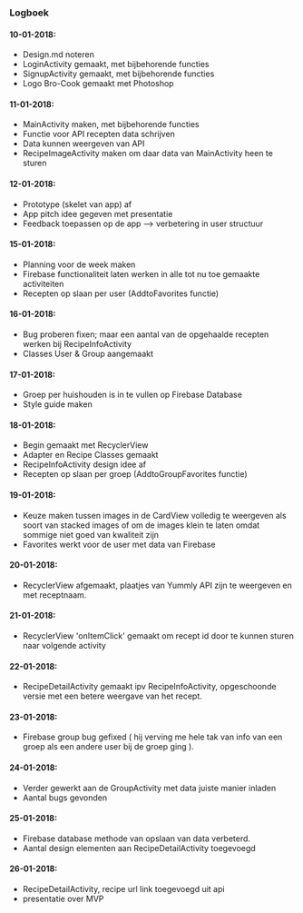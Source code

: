 ### Logboek
#### 10-01-2018:
- Design.md noteren
- LoginActivity gemaakt, met bijbehorende functies
- SignupActivity gemaakt, met bijbehorende functies
- Logo Bro-Cook gemaakt met Photoshop

#### 11-01-2018:
- MainActivity maken, met bijbehorende functies
- Functie voor API recepten data schrijven
- Data kunnen weergeven van API
- RecipeImageActivity maken om daar data van MainActivity heen te sturen

#### 12-01-2018:
- Prototype (skelet van app) af
- App pitch idee gegeven met presentatie
- Feedback toepassen op de app --> verbetering in user structuur

#### 15-01-2018:
- Planning voor de week maken
- Firebase functionaliteit laten werken in alle tot nu toe gemaakte activiteiten
- Recepten op slaan per user (AddtoFavorites functie)

#### 16-01-2018:
- Bug proberen fixen; maar een aantal van de opgehaalde recepten werken bij RecipeInfoActivity
- Classes User & Group aangemaakt

#### 17-01-2018:
- Groep per huishouden is in te vullen op Firebase Database
- Style guide maken

#### 18-01-2018:
- Begin gemaakt met RecyclerView
- Adapter en Recipe Classes gemaakt
- RecipeInfoActivity design idee af
- Recepten op slaan per groep (AddtoGroupFavorites functie)


#### 19-01-2018:
- Keuze maken tussen images in de CardView volledig te weergeven als soort van stacked images of om de images klein te laten omdat sommige niet goed van kwaliteit zijn
- Favorites werkt voor de user met data van Firebase

#### 20-01-2018:
- RecyclerView afgemaakt, plaatjes van Yummly API zijn te weergeven en met receptnaam.


#### 21-01-2018:
- RecyclerView 'onItemClick' gemaakt om recept id door te kunnen sturen naar volgende activity

#### 22-01-2018:
- RecipeDetailActivity gemaakt ipv RecipeInfoActivity, opgeschoonde versie met een betere weergave van het recept.

#### 23-01-2018:
- Firebase group bug gefixed ( hij verving me hele tak van info van een groep als een andere user bij de groep ging ).

#### 24-01-2018:
- Verder gewerkt aan de GroupActivity met data juiste manier inladen
- Aantal bugs gevonden

#### 25-01-2018:
- Firebase database methode van opslaan van data verbeterd.
- Aantal design elementen aan RecipeDetailActivity toegevoegd

#### 26-01-2018:
- RecipeDetailActivity, recipe url link toegevoegd uit api
- presentatie over MVP







